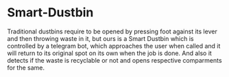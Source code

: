 # Smart-Dustbin
Traditional dustbins require to be opened by pressing foot against its lever and then throwing waste in it, but ours is a Smart Dustbin which is controlled by a telegram bot, which approaches the user when called and it will return to its original spot on its own when the job is done. And also it detects if the waste is recyclable or not and opens respective comparments for the same. 
